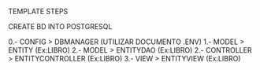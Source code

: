 TEMPLATE STEPS

CREATE BD INTO POSTGRESQL

0.- CONFIG > DBMANAGER (UTILIZAR DOCUMENTO .ENV)
1.- MODEL > ENTITY (Ex:LIBRO)
2.- MODEL > ENTITYDAO (Ex:LIBRO)
2.- CONTROLLER > ENTITYCONTROLLER (Ex:LIBRO)
3.- VIEW > ENTITYVIEW (Ex:LIBRO)
